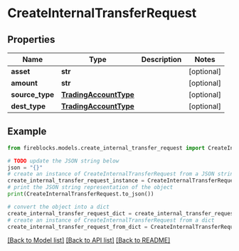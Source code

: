 # CreateInternalTransferRequest


## Properties

Name | Type | Description | Notes
------------ | ------------- | ------------- | -------------
**asset** | **str** |  | [optional] 
**amount** | **str** |  | [optional] 
**source_type** | [**TradingAccountType**](TradingAccountType.md) |  | [optional] 
**dest_type** | [**TradingAccountType**](TradingAccountType.md) |  | [optional] 

## Example

```python
from fireblocks.models.create_internal_transfer_request import CreateInternalTransferRequest

# TODO update the JSON string below
json = "{}"
# create an instance of CreateInternalTransferRequest from a JSON string
create_internal_transfer_request_instance = CreateInternalTransferRequest.from_json(json)
# print the JSON string representation of the object
print(CreateInternalTransferRequest.to_json())

# convert the object into a dict
create_internal_transfer_request_dict = create_internal_transfer_request_instance.to_dict()
# create an instance of CreateInternalTransferRequest from a dict
create_internal_transfer_request_from_dict = CreateInternalTransferRequest.from_dict(create_internal_transfer_request_dict)
```
[[Back to Model list]](../README.md#documentation-for-models) [[Back to API list]](../README.md#documentation-for-api-endpoints) [[Back to README]](../README.md)


